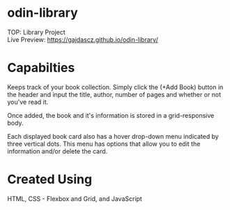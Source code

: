 # odin-library
TOP: Library Project <br/>
Live Preview: https://gajdascz.github.io/odin-library/

# Capabilties
Keeps track of your book collection. Simply click the (+Add Book) button in the header
and input the title, author, number of pages and whether or not you've read it. <br/>

Once added, the book and it's information is stored in a grid-responsive body. <br/>

Each displayed book card also has a hover drop-down menu indicated by three vertical dots.
This menu has options that allow you to edit the information and/or delete the card.

# Created Using
HTML, CSS - Flexbox and Grid, and JavaScript

